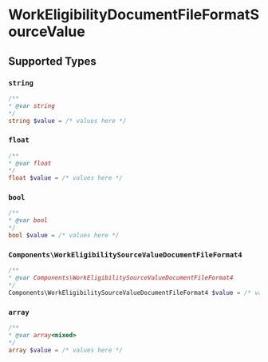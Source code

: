 # WorkEligibilityDocumentFileFormatSourceValue


## Supported Types

### `string`

```php
/**
* @var string
*/
string $value = /* values here */
```

### `float`

```php
/**
* @var float
*/
float $value = /* values here */
```

### `bool`

```php
/**
* @var bool
*/
bool $value = /* values here */
```

### `Components\WorkEligibilitySourceValueDocumentFileFormat4`

```php
/**
* @var Components\WorkEligibilitySourceValueDocumentFileFormat4
*/
Components\WorkEligibilitySourceValueDocumentFileFormat4 $value = /* values here */
```

### `array`

```php
/**
* @var array<mixed>
*/
array $value = /* values here */
```

